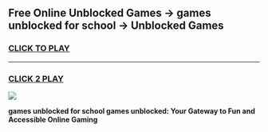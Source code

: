 
## Free Online Unblocked Games → games unblocked for school → Unblocked Games
<h3>
<a href="https://premium.freeplayer.one?title=games_unblocked_for_school&ref=21F">CLICK TO PLAY</a></h3>
<hr>

<h3>
<a href="https://premium.freeplayer.one?title=games_unblocked_for_school&ref=21F">CLICK 2 PLAY</a>
  
</h3>

<a href="https://premium.freeplayer.one?title=games_unblocked_for_school&ref=21F/"><img src="https://clearcache.store/games.png"></a>


**games unblocked for school games unblocked: Your Gateway to Fun and Accessible Online Gaming**
